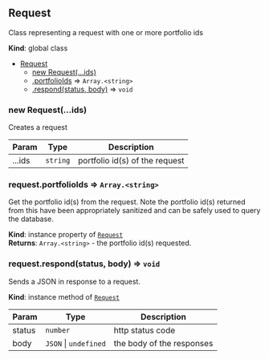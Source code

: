 <a name="Request"></a>

## Request

Class representing a request with one or more portfolio ids

**Kind**: global class

- [Request](#Request)
  - [new Request(...ids)](#new_Request_new)
  - [.portfolioIds](#Request+portfolioIds) ⇒ <code>Array.&lt;string&gt;</code>
  - [.respond(status, body)](#Request+respond) ⇒ <code>void</code>

<a name="new_Request_new"></a>

### new Request(...ids)

Creates a request

| Param  | Type                | Description                    |
| ------ | ------------------- | ------------------------------ |
| ...ids | <code>string</code> | portfolio id(s) of the request |

<a name="Request+portfolioIds"></a>

### request.portfolioIds ⇒ <code>Array.&lt;string&gt;</code>

Get the portfolio id(s) from the request. Note the portfolio id(s) returned
from this have been appropriately sanitized and can be safely used to
query the database.

**Kind**: instance property of [<code>Request</code>](#Request)  
**Returns**: <code>Array.&lt;string&gt;</code> - the portfolio id(s) requested.  
<a name="Request+respond"></a>

### request.respond(status, body) ⇒ <code>void</code>

Sends a JSON in response to a request.

**Kind**: instance method of [<code>Request</code>](#Request)

| Param  | Type                                        | Description               |
| ------ | ------------------------------------------- | ------------------------- |
| status | <code>number</code>                         | http status code          |
| body   | <code>JSON</code> \| <code>undefined</code> | the body of the responses |
